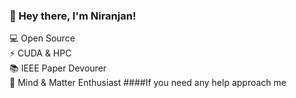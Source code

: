 ### 👋 Hey there, I'm Niranjan!

💻 Open Source  
⚡ CUDA & HPC  
📚 IEEE Paper Devourer  
🧠 Mind & Matter Enthusiast
####If you need any help approach me
